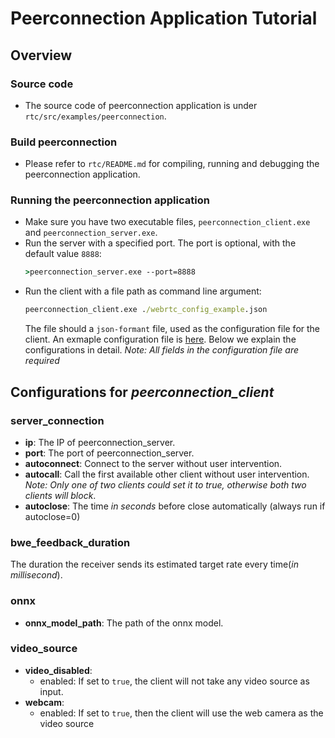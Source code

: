 # Peerconnection Application Tutorial

## Overview

### **Source code**

* The source code of peerconnection application is under `rtc/src/examples/peerconnection`.
### **Build peerconnection**
* Please refer to `rtc/README.md` for compiling, running and debugging the peerconnection application.
### **Running the peerconnection application**
* Make sure you have two executable files, `peerconnection_client.exe` and `peerconnection_server.exe`.
* Run the server with a specified port. The port is optional, with the default value `8888`:
    ```cmd
    >peerconnection_server.exe --port=8888
    ```
* Run the client with a file path as command line argument:  
    ```cmd
    peerconnection_client.exe ./webrtc_config_example.json
    ```
    The file should a `json-formant` file, used as the configuration file for the client. An exmaple configuration file is [here](./examples/peerconnection/client/webrtc_config_example.json).  Below we explain the configurations in detail. *Note: All fields in the configuration file are required*  

## Configurations for *peerconnection_client*

### **server_connection**
- **ip**: The IP of peerconnection_server.
- **port**: The port of peerconnection_server.
- **autoconnect**: Connect to the server without user intervention.
- **autocall**: Call the first available other client without user intervention. *Note: Only one of two clients could set it to true, otherwise both two clients will block*.
- **autoclose**: The time *in seconds* before close automatically (always run if autoclose=0)

### **bwe_feedback_duration**
The duration the receiver sends its estimated target rate every time(*in millisecond*).

### **onnx**
- **onnx_model_path**: The path of the onnx model.

### **video_source**
- **video_disabled**:
    - enabled: If set to `true`, the client will not take any video source as input.
- **webcam**:
    - enabled: If set to `true`, then the client will use the web camera as the video source
